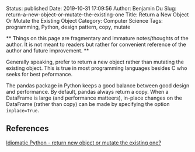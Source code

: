 Status: published
Date: 2019-10-31 17:09:56
Author: Benjamin Du
Slug: return-a-new-object-or-mutate-the-existing-one
Title: Return a New Object Or Mutate the Existing Object
Category: Computer Science
Tags: programming, Python, design pattern, copy, mutate

**
Things on this page are fragmentary and immature notes/thoughts of the author.
It is not meant to readers but rather for convenient reference of the author and future improvement.
**

Generally speaking,
prefer to return a new object rather than mutating the existing object.
This is true in most programming languages besides C who seeks for best peformance.


The pandas package in Python keeps a good balance between good design and performance.
By default, 
pandas always return a copy.
When a DataFrame is large (and performance matteers),
in-place changes on the DataFrame (rather than copy) can be made by specifying the option `inplace=True`.


## References

[Idiomatic Python - return new object or mutate the existing one?](https://www.reddit.com/r/learnpython/comments/2931ph/idiomatic_python_return_new_object_or_mutate_the/)
